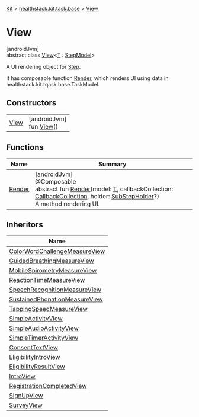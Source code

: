 
[Kit](../../../kit.html) > [healthstack.kit.task.base](../index.html) > [View](index.html)



# View



[androidJvm]\
abstract class [View](index.html)&lt;[T](index.html) : [StepModel](../-step-model/index.html)&gt;

A UI rendering object for [Step](../-step/index.html).



It has composable function [Render](-render.html), which renders UI using data in healthstack.kit.tqask.base.TaskModel.



## Constructors


| | |
|---|---|
| [View](-view.html) | [androidJvm]<br>fun [View](-view.html)() |


## Functions


| Name | Summary |
|---|---|
| [Render](-render.html) | [androidJvm]<br>@Composable<br>abstract fun [Render](-render.html)(model: [T](index.html), callbackCollection: [CallbackCollection](../-callback-collection/index.html), holder: [SubStepHolder](../../healthstack.kit.task.survey.question/-sub-step-holder/index.html)?)<br>A method rendering UI. |


## Inheritors


| Name |
|---|
| [ColorWordChallengeMeasureView](../../healthstack.kit.task.activity.view/-color-word-challenge-measure-view/index.html) |
| [GuidedBreathingMeasureView](../../healthstack.kit.task.activity.view/-guided-breathing-measure-view/index.html) |
| [MobileSpirometryMeasureView](../../healthstack.kit.task.activity.view/-mobile-spirometry-measure-view/index.html) |
| [ReactionTimeMeasureView](../../healthstack.kit.task.activity.view/-reaction-time-measure-view/index.html) |
| [SpeechRecognitionMeasureView](../../healthstack.kit.task.activity.view/-speech-recognition-measure-view/index.html) |
| [SustainedPhonationMeasureView](../../healthstack.kit.task.activity.view/-sustained-phonation-measure-view/index.html) |
| [TappingSpeedMeasureView](../../healthstack.kit.task.activity.view/-tapping-speed-measure-view/index.html) |
| [SimpleActivityView](../../healthstack.kit.task.activity.view.common/-simple-activity-view/index.html) |
| [SimpleAudioActivityView](../../healthstack.kit.task.activity.view.common/-simple-audio-activity-view/index.html) |
| [SimpleTimerActivityView](../../healthstack.kit.task.activity.view.common/-simple-timer-activity-view/index.html) |
| [ConsentTextView](../../healthstack.kit.task.onboarding.view/-consent-text-view/index.html) |
| [EligibilityIntroView](../../healthstack.kit.task.onboarding.view/-eligibility-intro-view/index.html) |
| [EligibilityResultView](../../healthstack.kit.task.onboarding.view/-eligibility-result-view/index.html) |
| [IntroView](../../healthstack.kit.task.onboarding.view/-intro-view/index.html) |
| [RegistrationCompletedView](../../healthstack.kit.task.signup.view/-registration-completed-view/index.html) |
| [SignUpView](../../healthstack.kit.task.signup.view/-sign-up-view/index.html) |
| [SurveyView](../../healthstack.kit.task.survey.view/-survey-view/index.html) |

